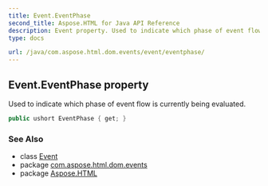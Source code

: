 ```yaml
---
title: Event.EventPhase
second_title: Aspose.HTML for Java API Reference
description: Event property. Used to indicate which phase of event flow is currently being evaluated
type: docs

url: /java/com.aspose.html.dom.events/event/eventphase/
---
```

## Event.EventPhase property

Used to indicate which phase of event flow is currently being evaluated.

```java
public ushort EventPhase { get; }
```

### See Also

* class [Event](../)
* package [com.aspose.html.dom.events](../../../com.aspose.html.dom.events/)
* package [Aspose.HTML](../../../)
